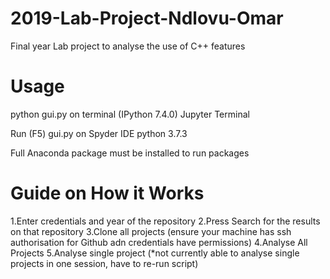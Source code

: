# 2019-Lab-Project-Ndlovu-Omar
Final year Lab project to analyse the use of C++ features

# Usage 
python gui.py on terminal (IPython 7.4.0) Jupyter Terminal 

Run (F5) gui.py on Spyder IDE python 3.7.3 

Full Anaconda package must be installed to run packages  

# Guide on How it Works

1.Enter credentials and year of the repository 
2.Press Search for the results on that repository
3.Clone all projects (ensure your machine has ssh authorisation for Github adn credentials have permissions)
4.Analyse All Projects
5.Analyse single project (*not currently able to analyse single projects in one session, have to re-run script)
